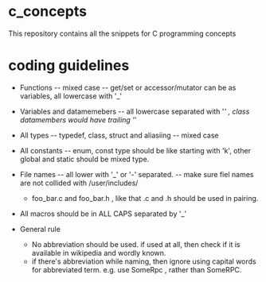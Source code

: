# c_concepts
This repository contains all the snippets for C programming concepts

# coding guidelines

* Functions -- mixed case -- get/set or accessor/mutator  can be as variables, all lowercase with '_'
* Variables and datamemebers -- all lowercase separated with '_' , class datamembers would have trailing '_'
* All types -- typedef, class, struct and aliasiing -- mixed case
* All constants -- enum, const type should be like starting with 'k', other global and static should be mixed type.
* File names -- all lower with '_' or '-' separated. -- make sure fiel names are not collided with /user/includes/
   - foo_bar.c and foo_bar.h , like that .c and .h should be used in pairing.
* All macros should be in ALL CAPS separated by '_'

* General rule
   - No abbreviation should be used. if used at all, then check if it is available in wikipedia and wordly known.
   - if there's abbreviation while naming, then ignore using capital words for abbreviated term. e.g. use SomeRpc , rather than SomeRPC.

